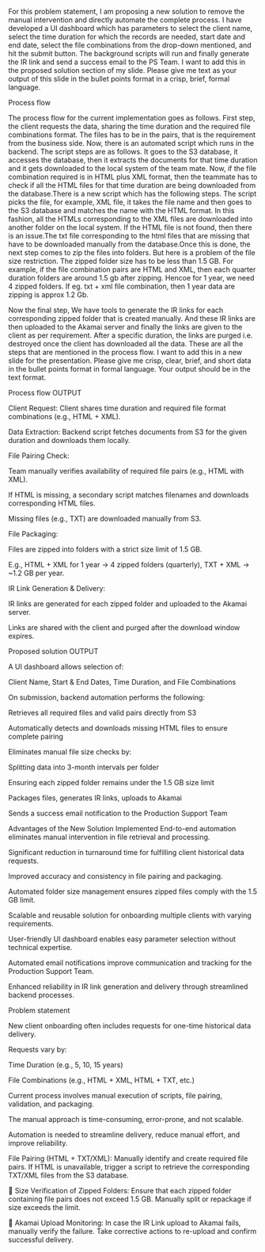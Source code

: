 For this problem statement, I am proposing a new solution to remove the manual intervention and directly automate the complete process. I have developed a UI dashboard which has parameters to select the client name, select the time duration for which the records are needed, start date and end date, select the file combinations from the drop-down mentioned, and hit the submit button. The background scripts will run and finally generate the IR link and send a success email to the PS Team. I want to add this in the proposed solution section of my slide. Please give me text as your output of this slide in the bullet points format in a crisp, brief, formal language.




Process flow 

The process flow for the current implementation goes as follows. First step, the client requests the data, sharing the time duration and the required file combinations format. The files has to be in the pairs, that is the requirement from the business side. Now, there is an automated script which runs in the backend. The script steps are as follows. It goes to the S3 database, it accesses the database, then it extracts the documents for that time duration and it gets downloaded to the local system of the team mate. Now, if the file combination required is in HTML plus XML format, then the teammate has to check if all the HTML files for that time duration are being downloaded from the database.There is a new script which has the following steps. The script picks the file, for example, XML file, it takes the file name and then goes to the S3 database and matches the name with the HTML format. In this fashion, all the HTMLs corresponding to the XML files are downloaded into another folder on the local system. If the HTML file is not found, then there is an issue.The txt file corresponding to the html files that are missing that have to be downloaded manually from the database.Once this is done, the next step comes to zip the files into folders. But here is a problem of the file size restriction. The zipped folder size has to be less than 1.5 GB. For example, if the file combination pairs are HTML and XML, then each quarter duration folders are around 1.5 gb after zipping. Hencoe for 1 year, we need 4 zipped folders. If eg. txt + xml file combination, then 1 year data are zipping is approx 1.2 Gb. 

Now the final step, We have tools to generate the IR links for each corresponding zipped folder that is created manually. And these IR links are then uploaded to the Akamai server and finally the links are given to the client as per requirement. After a specific duration, the links are purged i.e. destroyed once the client has downloaded all the data. These are all the steps that are mentioned in the process flow. I want to add this in a new slide for the presentation. Please give me crisp, clear, brief, and short data in the bullet points format in formal language. Your output should be in the text format.





Process flow OUTPUT

Client Request: Client shares time duration and required file format combinations (e.g., HTML + XML).

Data Extraction: Backend script fetches documents from S3 for the given duration and downloads them locally.

File Pairing Check:

Team manually verifies availability of required file pairs (e.g., HTML with XML).

If HTML is missing, a secondary script matches filenames and downloads corresponding HTML files.

Missing files (e.g., TXT) are downloaded manually from S3.

File Packaging:

Files are zipped into folders with a strict size limit of 1.5 GB.

E.g., HTML + XML for 1 year → 4 zipped folders (quarterly), TXT + XML → ~1.2 GB per year.

IR Link Generation & Delivery:

IR links are generated for each zipped folder and uploaded to the Akamai server.

Links are shared with the client and purged after the download window expires.


Proposed solution OUTPUT

A UI dashboard allows selection of:

Client Name, Start & End Dates, Time Duration, and File Combinations

On submission, backend automation performs the following:

Retrieves all required files and valid pairs directly from S3

Automatically detects and downloads missing HTML files to ensure complete pairing

Eliminates manual file size checks by:

Splitting data into 3-month intervals per folder

Ensuring each zipped folder remains under the 1.5 GB size limit

Packages files, generates IR links, uploads to Akamai

Sends a success email notification to the Production Support Team



Advantages of the New Solution Implemented
End-to-end automation eliminates manual intervention in file retrieval and processing.

Significant reduction in turnaround time for fulfilling client historical data requests.

Improved accuracy and consistency in file pairing and packaging.

Automated folder size management ensures zipped files comply with the 1.5 GB limit.

Scalable and reusable solution for onboarding multiple clients with varying requirements.

User-friendly UI dashboard enables easy parameter selection without technical expertise.

Automated email notifications improve communication and tracking for the Production Support Team.

Enhanced reliability in IR link generation and delivery through streamlined backend processes.


Problem statement

New client onboarding often includes requests for one-time historical data delivery.

Requests vary by:

Time Duration (e.g., 5, 10, 15 years)

File Combinations (e.g., HTML + XML, HTML + TXT, etc.)

Current process involves manual execution of scripts, file pairing, validation, and packaging.

The manual approach is time-consuming, error-prone, and not scalable.

Automation is needed to streamline delivery, reduce manual effort, and improve reliability.


File Pairing (HTML + TXT/XML):
Manually identify and create required file pairs.
If HTML is unavailable, trigger a script to retrieve the corresponding TXT/XML files from the S3 database.

🔹 Size Verification of Zipped Folders:
Ensure that each zipped folder containing file pairs does not exceed 1.5 GB.
Manually split or repackage if size exceeds the limit.

🔹 Akamai Upload Monitoring:
In case the IR Link upload to Akamai fails, manually verify the failure.
Take corrective actions to re-upload and confirm successful delivery.
